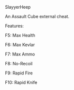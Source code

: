 SlayyerHeep

An Assault Cube external cheat. 

Features: 

F5: Max Health

F6: Max Kevlar

F7: Max Ammo

F8: No-Recoil

F9: Rapid Fire

F10: Rapid Knife

